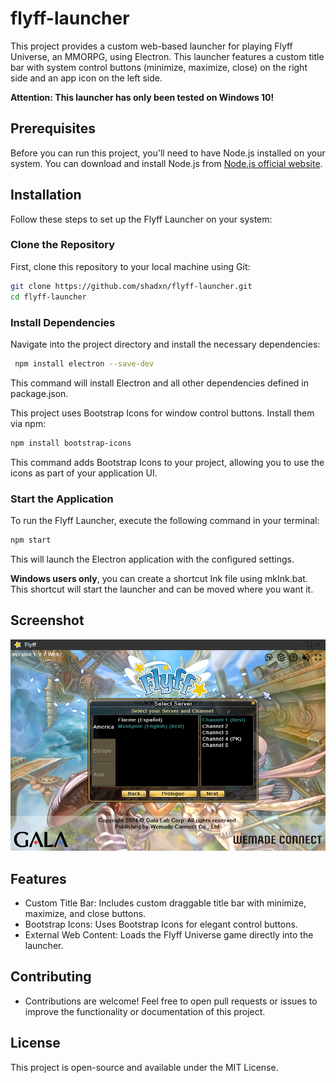# flyff-launcher
This project provides a custom web-based launcher for playing Flyff Universe, an MMORPG, using Electron. This launcher features a custom title bar with system control buttons (minimize, maximize, close) on the right side and an app icon on the left side.

**Attention: This launcher has only been tested on Windows 10!**

## Prerequisites
Before you can run this project, you'll need to have Node.js installed on your system. You can download and install Node.js from [Node.js official website](https://nodejs.org/).

## Installation
Follow these steps to set up the Flyff Launcher on your system:

### Clone the Repository
First, clone this repository to your local machine using Git:

```bash
git clone https://github.com/shadxn/flyff-launcher.git
cd flyff-launcher
```

### Install Dependencies
Navigate into the project directory and install the necessary dependencies:
```bash
 npm install electron --save-dev
```
This command will install Electron and all other dependencies defined in package.json.

This project uses Bootstrap Icons for window control buttons. Install them via npm:
```bash
npm install bootstrap-icons
```
This command adds Bootstrap Icons to your project, allowing you to use the icons as part of your application UI. 

### Start the Application
To run the Flyff Launcher, execute the following command in your terminal:
```bash
npm start
```
This will launch the Electron application with the configured settings.

**Windows users only**, you can create a shortcut Ink file using mkInk.bat.
This shortcut will start the launcher and can be moved where you want it.
     

## Screenshot
   ![alt text](image.png)

## Features
 - Custom Title Bar: Includes custom draggable title bar with minimize, maximize, and close buttons.
 - Bootstrap Icons: Uses Bootstrap Icons for elegant control buttons.
 - External Web Content: Loads the Flyff Universe game directly into the launcher.

## Contributing
 - Contributions are welcome! Feel free to open pull requests or issues to improve the functionality or documentation of this project.

## License
This project is open-source and available under the MIT License.